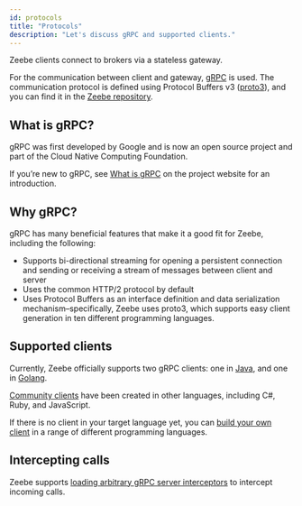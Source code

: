 ```yaml
---
id: protocols
title: "Protocols"
description: "Let's discuss gRPC and supported clients."
---
```


Zeebe clients connect to brokers via a stateless gateway.

For the communication between client and gateway, [gRPC](https://grpc.io/) is used. The communication protocol is defined using Protocol Buffers v3 ([proto3](https://developers.google.com/protocol-buffers/docs/proto3)), and you can find it in the
[Zeebe repository](https://github.com/camunda-cloud/zeebe/tree/develop/gateway-protocol).

## What is gRPC?

gRPC was first developed by Google and is now an open source project and part of the Cloud Native Computing Foundation.

If you’re new to gRPC, see [What is gRPC](https://grpc.io/docs/guides/index.html) on the project website for an introduction.

## Why gRPC?

gRPC has many beneficial features that make it a good fit for Zeebe, including the following:

- Supports bi-directional streaming for opening a persistent connection and sending or receiving a stream of messages between client and server
- Uses the common HTTP/2 protocol by default
- Uses Protocol Buffers as an interface definition and data serialization mechanism–specifically, Zeebe uses proto3, which supports easy client generation in ten different programming languages.

## Supported clients

Currently, Zeebe officially supports two gRPC clients: one in [Java](/apis-clients/java-client/index.md), and one in [Golang](/apis-clients/go-client/get-started.md).

[Community clients](/apis-clients/community-clients/index.md) have been created in other languages, including C#, Ruby, and JavaScript.

If there is no client in your target language yet, you can [build your own client](/apis-clients/build-your-own-client.md) in a range of different programming languages.

## Intercepting calls

Zeebe supports [loading arbitrary gRPC server interceptors](self-managed/zeebe-deployment/interceptors.md) to intercept incoming
calls.
